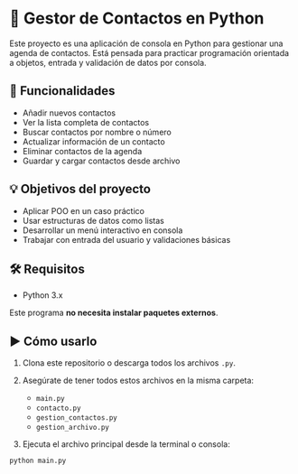 # 📇 Gestor de Contactos en Python

Este proyecto es una aplicación de consola en Python para gestionar una agenda de contactos. Está pensada para practicar programación orientada a objetos, entrada y validación de datos por consola.

## 🔧 Funcionalidades

- Añadir nuevos contactos
- Ver la lista completa de contactos
- Buscar contactos por nombre o número
- Actualizar información de un contacto
- Eliminar contactos de la agenda
- Guardar y cargar contactos desde archivo

## 💡 Objetivos del proyecto

- Aplicar POO en un caso práctico
- Usar estructuras de datos como listas 
- Desarrollar un menú interactivo en consola
- Trabajar con entrada del usuario y validaciones básicas

## 🛠️ Requisitos

- Python 3.x

Este programa **no necesita instalar paquetes externos**.

## ▶️ Cómo usarlo

1. Clona este repositorio o descarga todos los archivos `.py`.
2. Asegúrate de tener todos estos archivos en la misma carpeta:

   - `main.py`
   - `contacto.py`
   - `gestion_contactos.py`
   - `gestion_archivo.py`

3. Ejecuta el archivo principal desde la terminal o consola:

```bash
python main.py

